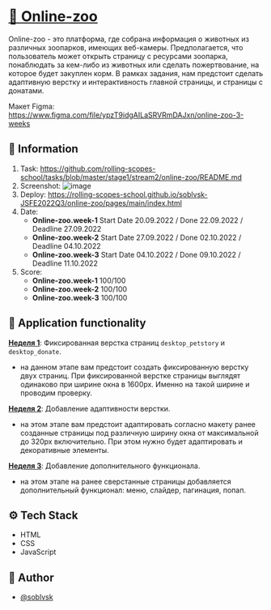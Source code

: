 # [🐆 Online-zoo](https://rolling-scopes-school.github.io/soblvsk-JSFE2022Q3/online-zoo/pages/main/index.html)

Online-zoo - это платформа, где собрана информация о животных из различных зоопарков, имеющих веб-камеры. Предполагается, что пользователь может открыть страницу с ресурсами зоопарка, понаблюдать за кем-либо из животных или сделать пожертвование, на которое будет закуплен корм. В рамках задания, нам предстоит сделать адаптивную верстку и интерактивность главной страницы, и страницы с донатами.

Макет Figma: https://www.figma.com/file/ypzT9idgAILaSRVRmDAJxn/online-zoo-3-weeks


## 📜 Information
1. Task: https://github.com/rolling-scopes-school/tasks/blob/master/stage1/stream2/online-zoo/README.md
2. Screenshot: ![image](https://user-images.githubusercontent.com/81454805/209964170-b90c7165-c0c0-4057-9217-e83027c9ec50.png)
3. Deploy: https://rolling-scopes-school.github.io/soblvsk-JSFE2022Q3/online-zoo/pages/main/index.html
4. Date:  
    - **Online-zoo.week-1** Start Date 20.09.2022 / Done 22.09.2022 / Deadline 27.09.2022
    - **Online-zoo.week-2** Start Date 27.09.2022 / Done 02.10.2022 / Deadline 04.10.2022
    - **Online-zoo.week-3** Start Date 04.10.2022 / Done 09.10.2022 / Deadline 11.10.2022
5. Score:  
    - **Online-zoo.week-1** 100/100
    - **Online-zoo.week-2** 100/100
    - **Online-zoo.week-3** 100/100

## 📌 Application functionality

**[Неделя 1](https://github.com/rolling-scopes-school/tasks/blob/master/stage1/stream2/online-zoo/README.md#неделя-1)**: Фиксированная верстка страниц `desktop_petstory` и `desktop_donate`.
- на данном этапе вам предстоит создать фиксированную верстку двух страниц. При фиксированной верстке страницы выглядят одинаково при ширине окна в 1600px. Именно на такой ширине и проводим проверку. 

**[Неделя 2](https://github.com/rolling-scopes-school/tasks/blob/master/stage1/stream2/online-zoo/README.md#неделя-2)**: Добавление адаптивности верстки.
- на этом этапе вам предстоит адаптировать согласно макету ранее созданные страницы под различную ширину окна от максимальной до 320px включительно. При этом нужно будет адаптировать и декоративные элементы.

**[Неделя 3](https://github.com/rolling-scopes-school/tasks/blob/master/stage1/stream2/online-zoo/README.md#неделя-3)**: Добавление дополнительного функционала.
- на этом этапе на ранее сверстанные страницы добавляется дополнительный функционал: меню, слайдер, пагинация, попап.

## ⚙️ Tech Stack

- HTML
- CSS
- JavaScript
 

## 👀 Author

- [@soblvsk](https://www.github.com/soblvsk)
